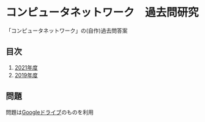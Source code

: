 # コンピュータネットワーク　過去問研究
「コンピュータネットワーク」の(自作)過去問答案

## 目次
1. [2021年度](exam2021.md)
2. [2019年度](exam2019.md)

## 問題
問題は[Googleドライブ](https://drive.google.com/drive/folders/1Mbm7I9AQ6smKtomsBVtTvqTtSBbZiHi-?usp=sharing)のものを利用
